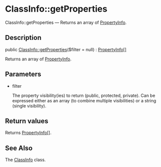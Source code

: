 ClassInfo::getProperties
================

ClassInfo::getProperties — Returns an array of [PropertyInfo](https://github.com/lingtalfi/DocTools/blob/master/doc/api/DocTools/Info/PropertyInfo.md).

Description
---------------


public [ClassInfo::getProperties](https://github.com/lingtalfi/DocTools/blob/master/doc/api/DocTools/Info/ClassInfo/getProperties.md)($filter = null) : [PropertyInfo[]](https://github.com/lingtalfi/DocTools/blob/master/doc/api/DocTools/Info/PropertyInfo.md)




Returns an array of [PropertyInfo](https://github.com/lingtalfi/DocTools/blob/master/doc/api/DocTools/Info/PropertyInfo.md).




Parameters
--------------


- filter

    The property visibility(ies) to return (public, protected, private).
Can be expressed either as an array (to combine multiple visibilities) or a string (single visibility).


Return values
----------------

Returns [PropertyInfo[]](https://github.com/lingtalfi/DocTools/blob/master/doc/api/DocTools/Info/PropertyInfo.md).









See Also
-----------

The [ClassInfo](https://github.com/lingtalfi/DocTools/blob/master/doc/api/DocTools/Info/ClassInfo.md) class.
